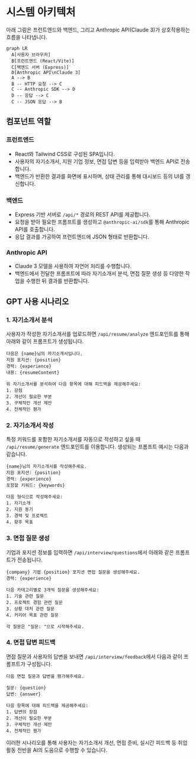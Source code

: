 # 시스템 아키텍처

아래 그림은 프런트엔드와 백엔드, 그리고 Anthropic API(Claude 3)가 상호작용하는 흐름을 나타냅니다.

```mermaid
graph LR
  A[사용자 브라우저]
  B[프런트엔드 (React/Vite)]
  C[백엔드 서버 (Express)]
  D[Anthropic API\nClaude 3]
  A --> B
  B -- HTTP 요청 --> C
  C -- Anthropic SDK --> D
  D -- 응답 --> C
  C -- JSON 응답 --> B
```

## 컴포넌트 역할

### 프런트엔드
- React와 Tailwind CSS로 구성된 SPA입니다.
- 사용자의 자기소개서, 지원 기업 정보, 면접 답변 등을 입력받아 백엔드 API로 전송합니다.
- 백엔드가 반환한 결과를 화면에 표시하며, 상태 관리를 통해 대시보드 등의 UI를 갱신합니다.

### 백엔드
- Express 기반 서버로 `/api/*` 경로의 REST API를 제공합니다.
- 요청을 받아 필요한 프롬프트를 생성하고 `@anthropic-ai/sdk`를 통해 Anthropic API를 호출합니다.
- 응답 결과를 가공하여 프런트엔드에 JSON 형태로 반환합니다.

### Anthropic API
- Claude 3 모델을 사용하여 자연어 처리를 수행합니다.
- 백엔드에서 전달한 프롬프트에 따라 자기소개서 분석, 면접 질문 생성 등 다양한 작업을 수행한 뒤 결과를 반환합니다.

## GPT 사용 시나리오

### 1. 자기소개서 분석
사용자가 작성한 자기소개서를 업로드하면 `/api/resume/analyze` 엔드포인트를 통해 아래와 같이 프롬프트가 생성됩니다.

```
다음은 {name}님의 자기소개서입니다.
지원 포지션: {position}
경력: {experience}
내용: {resumeContent}

위 자기소개서를 분석하여 다음 항목에 대해 피드백을 제공해주세요:
1. 강점
2. 개선이 필요한 부분
3. 구체적인 개선 제안
4. 전체적인 평가
```

### 2. 자기소개서 작성
특정 키워드를 포함한 자기소개서를 자동으로 작성하고 싶을 때 `/api/resume/generate` 엔드포인트를 이용합니다. 생성되는 프롬프트 예시는 다음과 같습니다.

```
{name}님의 자기소개서를 작성해주세요.
지원 포지션: {position}
경력: {experience}
포함할 키워드: {keywords}

다음 형식으로 작성해주세요:
1. 자기소개
2. 지원 동기
3. 경력 및 프로젝트
4. 향후 목표
```

### 3. 면접 질문 생성
기업과 포지션 정보를 입력하면 `/api/interview/questions`에서 아래와 같은 프롬프트가 전송됩니다.

```
{company} 기업 {position} 포지션 면접 질문을 생성해주세요.
경력: {experience}

다음 카테고리별로 3개씩 질문을 생성해주세요:
1. 기술 관련 질문
2. 프로젝트 경험 관련 질문
3. 상황 대처 관련 질문
4. 커리어 목표 관련 질문

각 질문은 "질문: "으로 시작해주세요.
```

### 4. 면접 답변 피드백
면접 질문과 사용자의 답변을 보내면 `/api/interview/feedback`에서 다음과 같이 프롬프트가 구성됩니다.

```
다음 면접 질문과 답변을 평가해주세요.

질문: {question}
답변: {answer}

다음 항목에 대해 피드백을 제공해주세요:
1. 답변의 장점
2. 개선이 필요한 부분
3. 구체적인 개선 제안
4. 전체적인 평가
```

이러한 시나리오를 통해 사용자는 자기소개서 개선, 면접 준비, 실시간 피드백 등 취업 활동 전반을 AI의 도움으로 수행할 수 있습니다.
